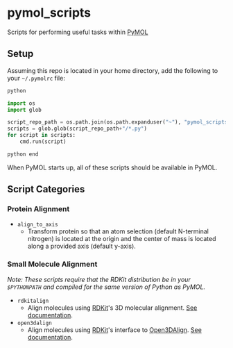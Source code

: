 # pymol_scripts
Scripts for performing useful tasks within [PyMOL](https://www.pymol.org/ "PyMOL")

## Setup

Assuming this repo is located in your home directory, add the following to your `~/.pymolrc` file:

```python
python

import os
import glob

script_repo_path = os.path.join(os.path.expanduser("~"), "pymol_scripts")
scripts = glob.glob(script_repo_path+"/*.py")
for script in scripts:
    cmd.run(script)

python end
```

When PyMOL starts up, all of these scripts should be available in PyMOL.

## Script Categories

### Protein Alignment
- `align_to_axis`
    + Transform protein so that an atom selection (default N-terminal nitrogen) is located at the origin and the center of mass is located along a provided axis (default y-axis).

### Small Molecule Alignment
_Note: These scripts require that the RDKit distribution be in your `$PYTHONPATH` and compiled for the same version of Python as PyMOL._
- `rdkitalign`
    + Align molecules using [RDKit](rdkit.org "RDKit")'s 3D molecular alignment. [See documentation](http://www.rdkit.org/Python_Docs/rdkit.Chem.rdMolAlign-module.html#AlignMol "RDKit AlignMol Documentation").
- `open3dalign`
    + Align molecules using [RDKit](rdkit.org "RDKit")'s interface to [Open3DAlign](http://open3dalign.sourceforge.net/ "Open3DAlign"). [See documentation](http://www.rdkit.org/Python_Docs/rdkit.Chem.rdMolAlign-module.html#GetO3A "RDKit GetO3A Documentation").
